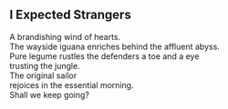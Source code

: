 I Expected Strangers
--------------------
A brandishing wind of hearts.  
The wayside iguana enriches behind the affluent abyss.  
Pure legume rustles the defenders a toe and a eye  
trusting the jungle.  
The original sailor  
rejoices in the essential morning.  
Shall we keep going?  
